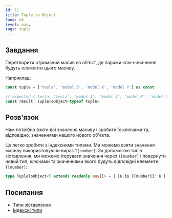 ```yaml
---
id: 11
title: Tuple to Object
lang: uk
level: easy
tags: tuple
---
```


## Завдання

Перетворити отриманий масив на об'єкт, де парами ключ-значення будуть елементи цього масиву.

Наприклад:

```ts
const tuple = ['tesla', 'model 3', 'model X', 'model Y'] as const

// expected { tesla: 'tesla', 'model 3': 'model 3', 'model X': 'model X', 'model Y': 'model Y'}
const result: TupleToObject<typeof tuple>
```

## Розв'язок

Нам потрібно взяти всі значення масиву і зробити їх ключами та, відповідно, значеннями нашого нового об'єкта.

Це легко зробити з індексними типами.
Ми можемо взяти значення масиву використовуючи вираз `T[number]`.
За допомогою типів зіставлення, ми можемо ітерувати значення через `T[number]` і повернути новий тип, ключами та значеннями якого будуть відповідні елементи `T[number]`:

```ts
type TupleToObject<T extends readonly any[]> = { [K in T[number]]: K }
```

## Посилання

- [Типи зіставлення](https://www.typescriptlang.org/docs/handbook/2/mapped-types.html)
- [Індексні типи](https://www.typescriptlang.org/docs/handbook/2/indexed-access-types.html)
